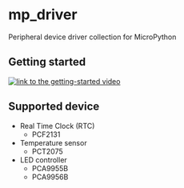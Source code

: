 # mp_driver
Peripheral device driver collection for MicroPython

## Getting started
[![link to the getting-started video](https://img.youtube.com/vi/f5ZNjJ0cJZQ/0.jpg)](https://www.youtube.com/watch?v=f5ZNjJ0cJZQ)

## Supported device
- Real Time Clock (RTC)
	- PCF2131
- Temperature sensor
	- PCT2075
- LED controller
	- PCA9955B
	- PCA9956B
